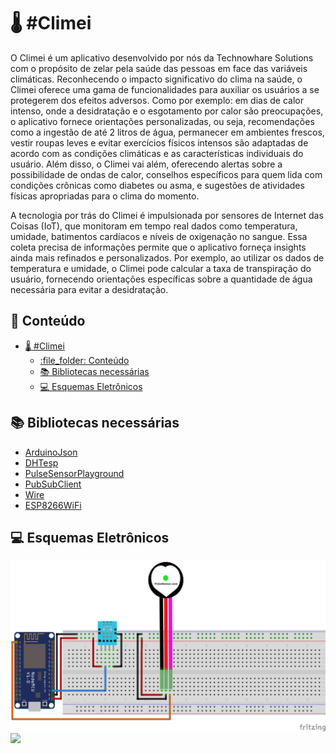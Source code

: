 # :thermometer: #Climei
O Climei é um aplicativo desenvolvido por nós da Technowhare Solutions com o propósito de zelar pela saúde das pessoas em face das variáveis climáticas. Reconhecendo o impacto significativo do clima na saúde, o Climei oferece uma gama de funcionalidades para auxiliar os usuários a se protegerem dos efeitos adversos. Como por exemplo: em dias de calor intenso, onde a desidratação e o esgotamento por calor são preocupações, o aplicativo fornece orientações personalizadas, ou seja, recomendações como a ingestão de até 2 litros de água, permanecer em ambientes frescos, vestir roupas leves e evitar exercícios físicos intensos são adaptadas de acordo com as condições climáticas e as características individuais do usuário. Além disso, o Climei vai além, oferecendo alertas sobre a possibilidade de ondas de calor, conselhos específicos para quem lida com condições crônicas como diabetes ou asma, e sugestões de atividades físicas apropriadas para o clima do momento.
 
A tecnologia por trás do Climei é impulsionada por sensores de Internet das Coisas (IoT), que monitoram em tempo real dados como temperatura, umidade, batimentos cardíacos e níveis de oxigenação no sangue. Essa coleta precisa de informações permite que o aplicativo forneça insights ainda mais refinados e personalizados. Por exemplo, ao utilizar os dados de temperatura e umidade, o Climei pode calcular a taxa de transpiração do usuário, fornecendo orientações específicas sobre a quantidade de água necessária para evitar a desidratação.

## :file_folder: Conteúdo
- [:thermometer: #Climei](#thermometer-climei)
  - [:file\_folder: Conteúdo](#file_folder-conteúdo)
  - [:books: Bibliotecas necessárias](#books-bibliotecas-necessárias)
  - [:computer: Esquemas Eletrônicos](#computer-esquemas-eletrônicos)

## :books: Bibliotecas necessárias

- [ArduinoJson](https://arduinojson.org/)
- [DHTesp](#)
- [PulseSensorPlayground](#)
- [PubSubClient](#)
- [Wire](#)
- [ESP8266WiFi](#)

## :computer: Esquemas Eletrônicos
<img src="Esquemas/GS2_bb.png"/>
<img src="Esquemas/GS2_Esquemático.png"/>